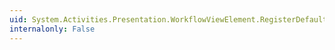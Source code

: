 ```yaml
---
uid: System.Activities.Presentation.WorkflowViewElement.RegisterDefaultCompositeView(System.Activities.Presentation.ICompositeView)
internalonly: False
---
```

